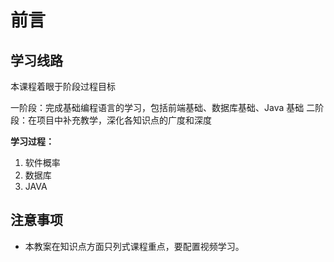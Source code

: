 # 前言

## 学习线路

本课程着眼于阶段过程目标

一阶段：完成基础编程语言的学习，包括前端基础、数据库基础、Java 基础
二阶段：在项目中补充教学，深化各知识点的广度和深度

**学习过程：**

1. 软件概率
2. 数据库
3. JAVA

## 注意事项

- 本教案在知识点方面只列式课程重点，要配置视频学习。